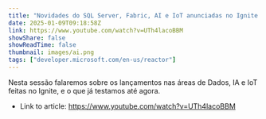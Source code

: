 ```yaml
---
title: "Novidades do SQL Server, Fabric, AI e IoT anunciadas no Ignite 2024"
date: 2025-01-09T09:18:58Z
link: https://www.youtube.com/watch?v=UTh4lacoBBM
showShare: false
showReadTime: false
thumbnail: images/ai.png
tags: ["developer.microsoft.com/en-us/reactor"]
---
```

Nesta sessão falaremos sobre os lançamentos nas áreas de Dados, IA e IoT feitas no Ignite, e o que já testamos até agora.

- Link to article: https://www.youtube.com/watch?v=UTh4lacoBBM